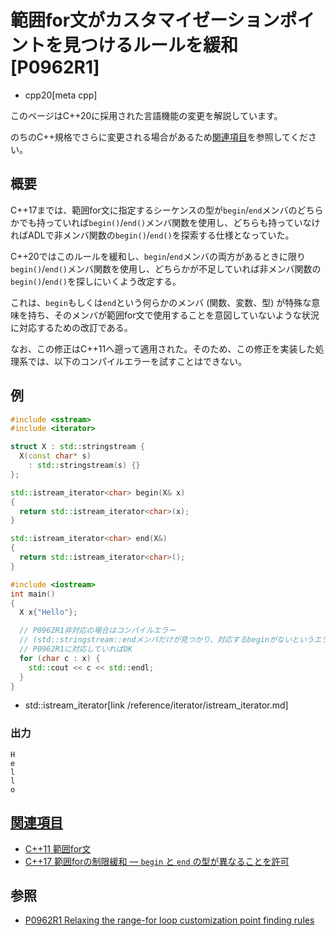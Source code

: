 # 範囲for文がカスタマイゼーションポイントを見つけるルールを緩和 [P0962R1]
* cpp20[meta cpp]

<!-- start lang caution -->

このページはC++20に採用された言語機能の変更を解説しています。

のちのC++規格でさらに変更される場合があるため[関連項目](#relative-page)を参照してください。

<!-- last lang caution -->

## 概要
C++17までは、範囲for文に指定するシーケンスの型が`begin`/`end`メンバのどちらかでも持っていれば`begin()`/`end()`メンバ関数を使用し、どちらも持っていなければADLで非メンバ関数の`begin()`/`end()`を探索する仕様となっていた。

C++20ではこのルールを緩和し、`begin`/`end`メンバの両方があるときに限り`begin()`/`end()`メンバ関数を使用し、どちらかが不足していれば非メンバ関数の`begin()`/`end()`を探しにいくよう改定する。

これは、`begin`もしくは`end`という何らかのメンバ (関数、変数、型) が特殊な意味を持ち、そのメンバが範囲for文で使用することを意図していないような状況に対応するための改訂である。

なお、この修正はC++11へ遡って適用された。そのため、この修正を実装した処理系では、以下のコンパイルエラーを試すことはできない。

## 例
```cpp example
#include <sstream>
#include <iterator>

struct X : std::stringstream {
  X(const char* s)
    : std::stringstream(s) {}
};

std::istream_iterator<char> begin(X& x)
{
  return std::istream_iterator<char>(x);
}

std::istream_iterator<char> end(X&)
{
  return std::istream_iterator<char>();
}

#include <iostream>
int main()
{
  X x{"Hello"};

  // P0962R1非対応の場合はコンパイルエラー
  // (std::stringstream::endメンバだけが見つかり、対応するbeginがないというエラーになる)。
  // P0962R1に対応していればOK
  for (char c : x) {
    std::cout << c << std::endl;
  }
}
```
* std::istream_iterator[link /reference/iterator/istream_iterator.md]

### 出力
```
H
e
l
l
o
```


## <a id="relative-page" href="#relative-page">関連項目</a>
- [C++11 範囲for文](/lang/cpp11/range_based_for.md)
- [C++17 範囲forの制限緩和 — `begin` と `end` の型が異なることを許可](/lang/cpp17/generalizing_the_range-based_for_loop.md)


## 参照
- [P0962R1 Relaxing the range-for loop customization point finding rules](http://www.open-std.org/jtc1/sc22/wg21/docs/papers/2018/p0962r1.html)